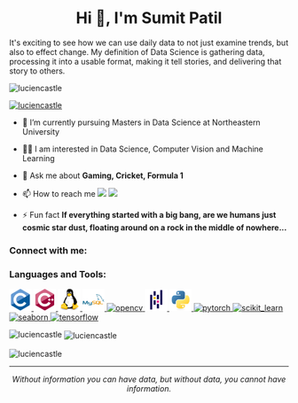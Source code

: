 <h1 align="center">Hi 👋, I'm Sumit Patil</h1>
It's exciting to see how we can use daily data to not just examine trends, but also to effect change. My definition of Data Science is gathering data, processing it into a usable format, making it tell stories, and delivering that story to others.

<p align="left"> <img src="https://komarev.com/ghpvc/?username=luciencastle&label=Profile%20views&color=0e75b6&style=flat" alt="luciencastle" /> </p>

<p align="left"> <a href="https://github.com/ryo-ma/github-profile-trophy"><img src="https://github-profile-trophy.vercel.app/?username=luciencastle" alt="luciencastle" /></a> </p>

- 🔭 I’m currently pursuing Masters in Data Science at Northeastern University

- 👨‍💻 I am interested in Data Science, Computer Vision and Machine Learning

- 💬 Ask me about **Gaming, Cricket, Formula 1**

- 📫 How to reach me <a target="_blank" href="https://www.linkedin.com/in/sumit-patil-6578141a0/"><img src="https://img.shields.io/badge/-LinkedIn-0077B5?style=for-the-badge&logo=Linkedin&logoColor=white"></img></a>
<a target="_blank" href="mailto:sumitpatil351@gmail.com"><img src="https://img.shields.io/badge/-Gmail-D14836?style=for-the-badge&logo=Gmail&logoColor=white"></img></a>


- ⚡ Fun fact **If everything started with a big bang, are we humans just cosmic star dust, floating around on a rock in the middle of nowhere...**

<h3 align="left">Connect with me:</h3>
<p align="left">
</p>

<h3 align="left">Languages and Tools:</h3>
<p align="left"> <a href="https://www.cprogramming.com/" target="_blank" rel="noreferrer"> <img src="https://raw.githubusercontent.com/devicons/devicon/master/icons/c/c-original.svg" alt="c" width="40" height="40"/> </a> <a href="https://www.w3schools.com/cpp/" target="_blank" rel="noreferrer"> <img src="https://raw.githubusercontent.com/devicons/devicon/master/icons/cplusplus/cplusplus-original.svg" alt="cplusplus" width="40" height="40"/> </a> <a href="https://www.linux.org/" target="_blank" rel="noreferrer"> <img src="https://raw.githubusercontent.com/devicons/devicon/master/icons/linux/linux-original.svg" alt="linux" width="40" height="40"/> </a> <a href="https://www.mysql.com/" target="_blank" rel="noreferrer"> <img src="https://raw.githubusercontent.com/devicons/devicon/master/icons/mysql/mysql-original-wordmark.svg" alt="mysql" width="40" height="40"/> </a> <a href="https://opencv.org/" target="_blank" rel="noreferrer"> <img src="https://www.vectorlogo.zone/logos/opencv/opencv-icon.svg" alt="opencv" width="40" height="40"/> </a> <a href="https://pandas.pydata.org/" target="_blank" rel="noreferrer"> <img src="https://raw.githubusercontent.com/devicons/devicon/2ae2a900d2f041da66e950e4d48052658d850630/icons/pandas/pandas-original.svg" alt="pandas" width="40" height="40"/> </a> <a href="https://www.python.org" target="_blank" rel="noreferrer"> <img src="https://raw.githubusercontent.com/devicons/devicon/master/icons/python/python-original.svg" alt="python" width="40" height="40"/> </a> <a href="https://pytorch.org/" target="_blank" rel="noreferrer"> <img src="https://www.vectorlogo.zone/logos/pytorch/pytorch-icon.svg" alt="pytorch" width="40" height="40"/> </a> <a href="https://scikit-learn.org/" target="_blank" rel="noreferrer"> <img src="https://upload.wikimedia.org/wikipedia/commons/0/05/Scikit_learn_logo_small.svg" alt="scikit_learn" width="40" height="40"/> </a> <a href="https://seaborn.pydata.org/" target="_blank" rel="noreferrer"> <img src="https://seaborn.pydata.org/_images/logo-mark-lightbg.svg" alt="seaborn" width="40" height="40"/> </a> <a href="https://www.tensorflow.org" target="_blank" rel="noreferrer"> <img src="https://www.vectorlogo.zone/logos/tensorflow/tensorflow-icon.svg" alt="tensorflow" width="40" height="40"/> </a> </p>

<p><img align="left" src="https://github-readme-stats.vercel.app/api/top-langs?username=luciencastle&show_icons=true&locale=en&layout=compact" alt="luciencastle" /></p>

<p>&nbsp;<img align="center" src="https://github-readme-stats.vercel.app/api?username=luciencastle&show_icons=true&locale=en" alt="luciencastle" /></p>

<p><img align="center" src="https://github-readme-streak-stats.herokuapp.com/?user=luciencastle&" alt="luciencastle" /></p>

<hr>
<p align="center">
   <i>Without information you can have data, but without data, you cannot have information.</i>
   <br>
</p>  
